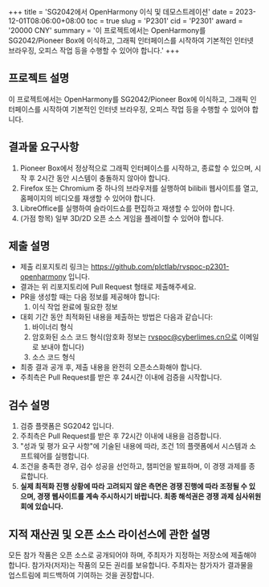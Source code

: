+++
title = 'SG2042에서 OpenHarmony 이식 및 데모스트레이션'
date = 2023-12-01T08:06:00+08:00
toc = true
slug = 'P2301'
cid = 'P2301'
award = '20000 CNY'
summary = '이 프로젝트에서는 OpenHarmony를 SG2042/Pioneer Box에 이식하고, 그래픽 인터페이스를 시작하여 기본적인 인터넷 브라우징, 오피스 작업 등을 수행할 수 있어야 합니다.'
+++

## 프로젝트 설명

이 프로젝트에서는 OpenHarmony를 SG2042/Pioneer Box에 이식하고, 그래픽 인터페이스를 시작하여 기본적인 인터넷 브라우징, 오피스 작업 등을 수행할 수 있어야 합니다.

## 결과물 요구사항

1. Pioneer Box에서 정상적으로 그래픽 인터페이스를 시작하고, 종료할 수 있으며, 시작 후 2시간 동안 시스템이 충돌하지 않아야 합니다.
2. Firefox 또는 Chromium 중 하나의 브라우저를 실행하여 bilibili 웹사이트를 열고, 홈페이지의 비디오를 재생할 수 있어야 합니다.
3. LibreOffice를 실행하여 슬라이드쇼를 편집하고 재생할 수 있어야 합니다.
4. (가점 항목) 일부 3D/2D 오픈 소스 게임을 플레이할 수 있어야 합니다.

## 제출 설명

- 제출 리포지토리 링크는 https://github.com/plctlab/rvspoc-p2301-openharmony 입니다.
- 결과는 위 리포지토리에 Pull Request 형태로 제출해주세요.
- PR을 생성할 때는 다음 정보를 제공해야 합니다:
  1. 이식 작업 완료에 필요한 정보
- 대회 기간 동안 최적화된 내용을 제출하는 방법은 다음과 같습니다:
  1. 바이너리 형식
  2. 암호화된 소스 코드 형식(암호화 정보는 rvspoc@cyberlimes.cn으로 이메일로 보내야 합니다)
  3. 소스 코드 형식
- 최종 결과 공개 후, 제출 내용을 완전히 오픈소스화해야 합니다.
- 주최측은 Pull Request를 받은 후 24시간 이내에 검증을 시작합니다.

## 검수 설명

1. 검증 플랫폼은 SG2042 입니다.
2. 주최측은 Pull Request를 받은 후 72시간 이내에 내용을 검증합니다.
3. "성과 및 평가 요구 사항"에 기술된 내용에 따라, 조건 1의 플랫폼에서 시스템과 소프트웨어를 실행합니다.
4. 조건을 충족한 경우, 검수 성공을 선언하고, 챔피언을 발표하며, 이 경쟁 과제를 종료합니다.
5. **실제 최적화 진행 상황에 따라 고려되지 않은 측면은 경쟁 진행에 따라 조정될 수 있으며, 경쟁 웹사이트를 계속 주시하시기 바랍니다. 최종 해석권은 경쟁 과제 심사위원회에 있습니다.**

## 지적 재산권 및 오픈 소스 라이선스에 관한 설명

모든 참가 작품은 오픈 소스로 공개되어야 하며, 주최자가 지정하는 저장소에 제출해야 합니다. 참가자(저자)는 작품의 모든 권리를 보유합니다. 주최자는 참가자가 결과물을 업스트림에 피드백하여 기여하는 것을 권장합니다.
